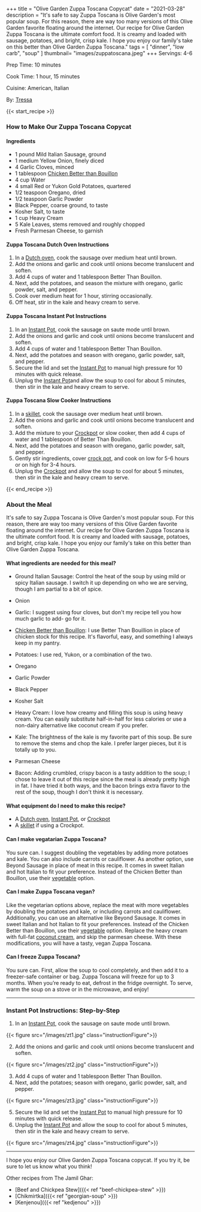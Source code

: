 +++
title = "Olive Garden Zuppa Toscana Copycat"
date = "2021-03-28"
description = "It's safe to say Zuppa Toscana is Olive Garden's most popular soup. For this reason, there are way too many versions of this Olive Garden favorite floating around the internet. Our recipe for Olive Garden Zuppa Toscana is the ultimate comfort food. It is creamy and loaded with sausage, potatoes, and bright, crisp kale. I hope you enjoy our family's take on this better than Olive Garden Zuppa Toscana." 
tags = [
    "dinner",
    "low carb",
    "soup"
]
thumbnail= "images/zuppatoscana.jpeg"
+++
Servings: 4-6 <!--more-->

Prep Time: 10 minutes 

Cook Time: 1 hour, 15 minutes

Cuisine: American, Italian

By: [Tressa](https://www.jamilghar.com/about/)

{{< start_recipe >}}

### How to Make Our Zuppa Toscana Copycat

#### Ingredients  

* 1 pound Mild Italian Sausage, ground 
* 1 medium Yellow Onion, finely diced 
* 4 Garlic Cloves, minced 
* 1 tablespoon [Chicken Better than Bouillon](https://amzn.to/38081yU)
* 4 cup Water
* 4 small Red or Yukon Gold Potatoes, quartered 
* 1/2 teaspoon Oregano, dried
* 1/2 teaspoon Garlic Powder
* Black Pepper, coarse ground, to taste
* Kosher Salt, to taste
* 1 cup Heavy Cream 
* 5 Kale Leaves, stems removed and roughly chopped 
* Fresh Parmesan Cheese, to garnish 

#### Zuppa Toscana Dutch Oven Instructions

1. In a [Dutch oven](https://amzn.to/3sFYTY1), cook the sausage over medium heat until brown. 
2. Add the onions and garlic and cook until onions become translucent and soften. 
3. Add 4 cups of water and 1 tablespoon Better Than Bouillon. 
4. Next, add the potatoes, and season the mixture with oregano, garlic powder, salt, and pepper. 
5. Cook over medium heat for 1 hour, stirring occasionally.  
6. Off heat, stir in the kale and heavy cream to serve.

#### Zuppa Toscana Instant Pot Instructions 

1. In an [Instant Pot](https://amzn.to/3w5GDtJ), cook the sausage on saute mode until brown. 
2. Add the onions and garlic and cook until onions become translucent and soften. 
3. Add 4 cups of water and 1 tablespoon Better Than Bouillon. 
4. Next, add the potatoes and season with oregano, garlic powder, salt, and pepper. 
5. Secure the lid and set the [Instant Pot](https://amzn.to/3w5GDtJ) to manual high pressure for 10 minutes with quick release.  
6. Unplug the [Instant Pot](https://amzn.to/3w5GDtJ)and allow the soup to cool for about 5 minutes, then stir in the kale and heavy cream to serve. 

#### Zuppa Toscana Slow Cooker Instructions 

1. In a [skillet](https://amzn.to/3xyWEtj), cook the sausage over medium heat until brown. 
2. Add the onions and garlic and cook until onions become translucent and soften. 
3. Add the mixture to your [Crockpot](https://amzn.to/3zIa7hR) or slow cooker, then add 4 cups of water and 1 tablespoon of Better Than Bouillon. 
4. Next, add the potatoes and season with oregano, garlic powder, salt, and pepper. 
5. Gently stir ingredients, cover [crock pot](https://amzn.to/3zIa7hR), and cook on low for 5-6 hours or on high for 3-4 hours.  
6. Unplug the [Crockpot](https://amzn.to/3zIa7hR) and allow the soup to cool for about 5 minutes, then stir in the kale and heavy cream to serve. 

{{< end_recipe >}}

### About the Meal 

It's safe to say Zuppa Toscana is Olive Garden's most popular soup. For this reason, there are way too many versions of this Olive Garden favorite floating around the internet. Our recipe for Olive Garden Zuppa Toscana is the ultimate comfort food. It is creamy and loaded with sausage, potatoes, and bright, crisp kale. I hope you enjoy our family's take on this better than Olive Garden Zuppa Toscana.

#### What ingredients are needed for this meal?

* Ground Italian Sausage: Control the heat of the soup by using mild or spicy Italian sausage. I switch it up depending on who we are serving, though I am partial to a bit of spice.

* Onion

* Garlic: I suggest using four cloves, but don't my recipe tell you how much garlic to add- go for it.

* [Chicken Better than Bouillon](https://amzn.to/38081yU): I use Better Than Bouillion in place of chicken stock for this recipe. It's flavorful, easy, and something I always keep in my pantry. 

* Potatoes: I use red, Yukon, or a combination of the two.

* Oregano

* Garlic Powder

* Black Pepper

* Kosher Salt

* Heavy Cream: I love how creamy and filling this soup is using heavy cream. You can easily substitute half-in-half for less calories or use a non-dairy alternative like coconut cream if you prefer.   

* Kale: The brightness of the kale is my favorite part of this soup. Be sure to remove the stems and chop the kale. I prefer larger pieces, but it is totally up to you. 

* Parmesan Cheese

* Bacon: Adding crumbled, crispy bacon is a tasty addition to the soup; I chose to leave it out of this recipe since the meal is already pretty high in fat. I have tried it both ways, and the bacon brings extra flavor to the rest of the soup, though I don't think it is necessary. 

#### What equipment do I need to make this recipe? 

* A [Dutch oven](https://amzn.to/3sFYTY1), [Instant Pot](https://amzn.to/3w5GDtJ), or [Crockpot](https://amzn.to/3zIa7hR) 
* A [skillet](https://amzn.to/3xyWEtj) if using a Crockpot. 

#### Can I make vegatarian Zuppa Toscana? 

You sure can. I suggest doubling the vegetables by adding more potatoes and kale. You can also include carrots or cauliflower. As another option, use Beyond Sausage in place of meat in this recipe. It comes in sweet Italian and hot Italian to fit your preference. Instead of the Chicken Better than Bouillon, use their [vegetable](https://amzn.to/3kK88Fi) option. 

#### Can I make Zuppa Toscana vegan? 

Like the vegetarian options above, replace the meat with more vegetables by doubling the potatoes and kale, or including carrots and cauliflower. Additionally, you can use an alternative like Beyond Sausage. It comes in sweet Italian and hot Italian to fit your preferences. Instead of the Chicken Better than Bouillon, use their [vegetable](https://amzn.to/3kK88Fi) option. Replace the heavy cream with full-fat [coconut cream](https://amzn.to/3ufLoA8), and skip the parmesan cheese. With these modifications, you will have a tasty, vegan Zuppa Toscana. 

#### Can I freeze Zuppa Toscana? 

You sure can. First, allow the soup to cool completely, and then add it to a freezer-safe container or bag. Zuppa Toscana will freeze for up to 3 months. When you’re ready to eat, defrost in the fridge overnight. To serve, warm the soup on a stove or in the microwave, and enjoy!

---- 

### Instant Pot Instructions: Step-by-Step 

1. In an [Instant Pot](https://amzn.to/3w5GDtJ), cook the sausage on saute mode until brown. 

{{< figure src="/images/zt1.jpg" class="instructionFigure">}}

2. Add the onions and garlic and cook until onions become translucent and soften. 

{{< figure src="/images/zt2.jpg" class="instructionFigure">}}

3. Add 4 cups of water and 1 tablespoon Better Than Bouillon. 
4. Next, add the potatoes; season with oregano, garlic powder, salt, and pepper. 

{{< figure src="/images/zt3.jpg" class="instructionFigure">}}

5. Secure the lid and set the [Instant Pot](https://amzn.to/3w5GDtJ) to manual high pressure for 10 minutes with quick release.  
6. Unplug the [Instant Pot](https://amzn.to/3w5GDtJ) and allow the soup to cool for about 5 minutes, then stir in the kale and heavy cream to serve. 

{{< figure src="/images/zt4.jpg" class="instructionFigure">}}

---- 

I hope you enjoy our Olive Garden Zuppa Toscana copycat. If you try it, be sure to let us know what you think! 

Other recipes from The Jamil Ghar:

* [Beef and Chickpea Stew]({{< ref "beef-chickpea-stew" >}})
* [Chikmirtka]({{< ref "georgian-soup" >}})
* [Kenjenou]({{< ref "kedjenou" >}})
